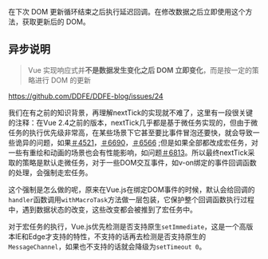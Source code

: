 在下次 DOM 更新循环结束之后执行延迟回调。在修改数据之后立即使用这个方法，获取更新后的 DOM。

## 异步说明

> Vue 实现响应式并**不是数据发生变化之后 DOM 立即变化**，而是按一定的策略进行 DOM 的更新

https://github.com/DDFE/DDFE-blog/issues/24

我们在有之前的知识背景，再理解nextTick的实现就不难了，这里有一段很关键的注释：在Vue 2.4之前的版本，nextTick几乎都是基于微任务实现的，但由于微任务的执行优先级非常高，在某些场景下它甚至要比事件冒泡还要快，就会导致一些诡异的问题，如果[＃4521](https://github.com/vuejs/vue/issues/4521)，[＃6690](https://github.com/vuejs/vue/issues/6690)，[＃6566](https://github.com/vuejs/vue/issues/6566) ;但是如果全部都改成宏任务，对一些有重绘和动画的场景也会有性能影响，如问题[＃6813](https://github.com/vuejs/vue/issues/6813)。所以最终nextTick采取的策略是默认走微任务，对于一些DOM交互事件，如v-on绑定的事件回调函数的处理，会强制走宏任务。

这个强制是怎么做的呢，原来在Vue.js在绑定DOM事件的时候，默认会给回调的`handler`函数调用`withMacroTask`方法做一层包装，它保护整个回调函数执行过程中，遇到数据状态的改变，这些改变都会被推到了宏任务中。

对于宏任务的执行，Vue.js优先检测是否支持原生`setImmediate`，这是一个高版本IE和Edge才支持的特性，不支持的话再去检测是否支持原生的`MessageChannel`，如果也不支持的话就会降级为`setTimeout 0`。

